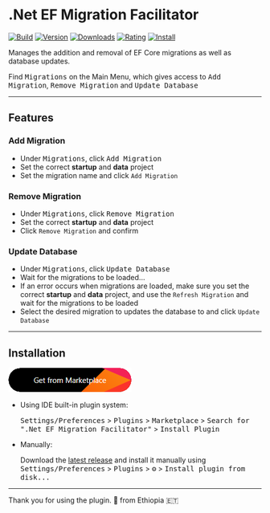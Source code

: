 # .Net EF Migration Facilitator

[![Build](https://github.com/minasploit/migration-facilitator/workflows/Build/badge.svg)][plugingithubactions]
[![Version](https://img.shields.io/jetbrains/plugin/v/17026.svg?label=version)][pluginversions]
[![Downloads](https://img.shields.io/jetbrains/plugin/d/17026.svg)][plugin]
[![Rating](https://img.shields.io/jetbrains/plugin/r/stars/17026)][reviews]
[![Install](https://img.shields.io/badge/install-.NET%20EF%20Migration%20Facilitator-green)][pluginembedableinstall]

Manages the addition and removal of EF Core migrations as well as database updates.

Find <kbd>Migrations</kbd> on the Main Menu, which gives access to <kbd>Add Migration</kbd>, <kbd>Remove Migration</kbd>
and <kbd>Update Database</kbd>

---

<h2>Features</h2>

<h3>Add Migration</h3>

- Under <kbd>Migrations</kbd>, click <kbd>Add Migration</kbd>
- Set the correct <b>startup</b> and <b>data</b> project
- Set the migration name and click `Add Migration`

<h3>Remove Migration</h3>

- Under <kbd>Migrations</kbd>, click <kbd>Remove Migration</kbd>
- Set the correct <b>startup</b> and <b>data</b> project
- Click `Remove Migration` and confirm

<h3>Update Database</h3>

- Under <kbd>Migrations</kbd>, click <kbd>Update Database</kbd>
- Wait for the migrations to be loaded...
- If an error occurs when migrations are loaded, make sure you set the correct <b>startup</b> and <b>data</b> project,
  and use the `Refresh Migration` and wait for the migrations to be loaded
- Select the desired migration to updates the database to and click `Update Database`

---

## Installation

[<img src="assets/get from marketplace.png"></img>][pluginembedableinstall]

- Using IDE built-in plugin system:

  <kbd>Settings/Preferences</kbd> > <kbd>Plugins</kbd> > <kbd>Marketplace</kbd> > <kbd>Search for ".Net EF Migration
  Facilitator"</kbd> >
  <kbd>Install Plugin</kbd>

- Manually:

  Download the [latest release](https://github.com/minasploit/migration-facilitator/releases/latest) and install it
  manually using
  <kbd>Settings/Preferences</kbd> > <kbd>Plugins</kbd> > <kbd>⚙️</kbd> > <kbd>Install plugin from disk...</kbd>

---
Thank you for using the plugin. 💙 from Ethiopia 🇪🇹

[plugin]: https://plugins.jetbrains.com/plugin/17026
[pluginembedableinstall]: https://plugins.jetbrains.com/embeddable/install/17026
[pluginversions]: https://plugins.jetbrains.com/plugin/17026--net-ef-migration-facilitator/versions
[reviews]: https://plugins.jetbrains.com/plugin/17026--net-ef-migration-facilitator/reviews
[plugingithubactions]: https://github.com/minasploit/migration-facilitator/actions
